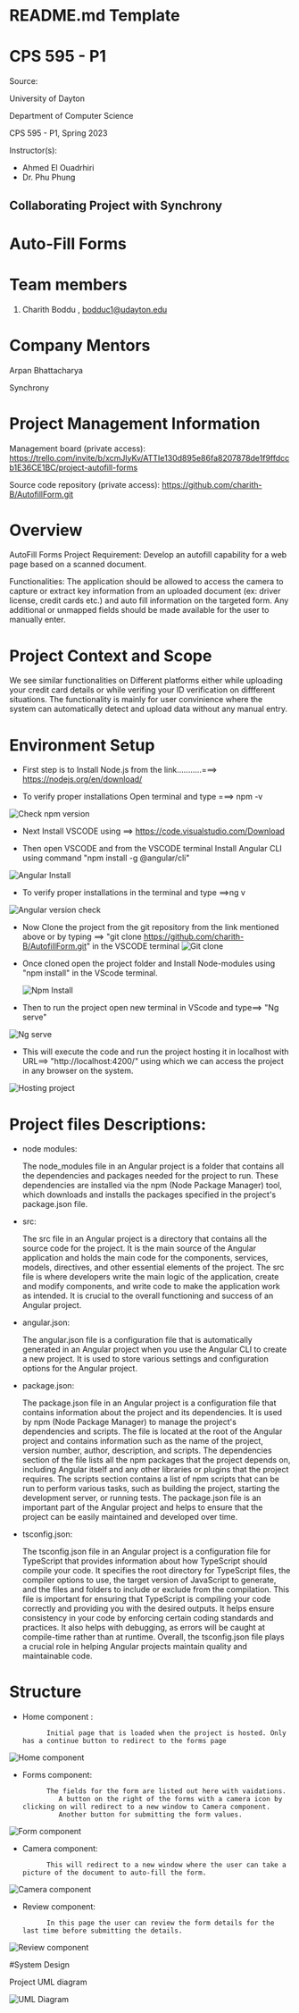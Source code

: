 # README.md Template

# CPS 595 - P1

Source: 

University of Dayton

Department of Computer Science

CPS 595 - P1, Spring 2023


Instructor(s):

- Ahmed El Ouadrhiri
- Dr. Phu Phung 


##  Collaborating Project with Synchrony


# Auto-Fill Forms


# Team members

1.  Charith Boddu , bodduc1@udayton.edu



# Company Mentors

Arpan Bhattacharya

Synchrony



# Project Management Information

Management board (private access): https://trello.com/invite/b/xcmJlyKv/ATTIe130d895e86fa8207878de1f9ffdccb1E36CE1BC/project-autofill-forms

Source code repository (private access): https://github.com/charith-B/AutofillForm.git



# Overview

AutoFill Forms
Project Requirement: Develop an autofill capability for a web page based on a scanned document. 

Functionalities:
The application should be allowed to access the camera to capture or extract key information from an uploaded document (ex: driver license, credit cards etc.) and auto fill information on the targeted form.
Any additional or unmapped fields should be made available for the user to manually enter.


# Project Context and Scope

We see similar functionalities on Different platforms either while uploading your credit card details or while verifing your ID verification on diffferent situations. 
The functionality is mainly for user convinience where the system can automatically detect and upload data without any manual entry.

# Environment Setup

* First step is to Install  Node.js  from the link...........===>   https://nodejs.org/en/download/

* To verify proper installations Open terminal and type ===> npm -v

![Check npm version](src/assets/img/image-ref/check-npm-version.png )

* Next Install VSCODE using ==> https://code.visualstudio.com/Download

* Then open VSCODE and  from the VSCODE terminal Install Angular CLI using command "npm install -g @angular/cli"

![Angular Install](src/assets/img/image-ref/Angular-installation.png  )


* To verify proper installations in the terminal and type ==>ng v

![Angular version check](src/assets/img/image-ref/Angular-version.png  )


* Now Clone the project from the git repository from the link mentioned above or by typing ==> "git clone https://github.com/charith-B/AutofillForm.git" in the VSCODE terminal
![Git clone](src/assets/img/image-ref/clone-project.png  )


* Once cloned open the project folder and Install Node-modules using "npm install" in the VScode terminal.
  
  ![Npm Install](src/assets/img/image-ref/npm-install.png  )


* Then to run the project open new terminal in VScode and type==> "Ng serve"

![Ng serve](src/assets/img/image-ref/ng-serve.png  )


* This will execute the code and run the project hosting it in localhost with URL==> "http://localhost:4200/" using which we can access the project in any browser on the system.

![Hosting  project](src/assets/img/image-ref/host-project.png  )


# Project files Descriptions:

* node modules:

     The node_modules file in an Angular project is a folder that contains all the dependencies and packages needed for the project to run.
     These dependencies are installed via the npm (Node Package Manager) tool, which downloads and installs the packages specified in the project's package.json file.

* src: 

     The src file in an Angular project is a directory that contains all the source code for the project. It is the main source of the Angular application and holds the main code for the components, services, models, directives, and other essential elements of the project.
     The src file is where developers write the main logic of the application, create and modify components, and write code to make the application work as intended. It is crucial to the overall functioning and success of an Angular project.

* angular.json:

     The angular.json file is a configuration file that is automatically generated in an Angular project when you use the Angular CLI to create a new project. It is used to store various settings and configuration options for the Angular project.

* package.json:

     The package.json file in an Angular project is a configuration file that contains information about the project and its dependencies. It is used by npm (Node Package Manager) to manage the project's dependencies and scripts. 
     The file is located at the root of the Angular project and contains information such as the name of the project, version number, author, description, and scripts. 
     The dependencies section of the file lists all the npm packages that the project depends on, including Angular itself and any other libraries or plugins that the project requires. 
     The scripts section contains a list of npm scripts that can be run to perform various tasks, such as building the project, starting the development server, or running tests. 
     The package.json file is an important part of the Angular project and helps to ensure that the project can be easily maintained and developed over time.

* tsconfig.json:

     The tsconfig.json file in an Angular project is a configuration file for TypeScript that provides information about how TypeScript should compile your code.
     It specifies the root directory for TypeScript files, the compiler options to use, the target version of JavaScript to generate, and the files and folders to include or exclude from the compilation. 
     This file is important for ensuring that TypeScript is compiling your code correctly and providing you with the desired outputs. It helps ensure consistency in your code by enforcing certain coding standards and practices.
     It also helps with debugging, as errors will be caught at compile-time rather than at runtime. Overall, the tsconfig.json file plays a crucial role in helping Angular projects maintain quality and maintainable code.

# Structure

* Home component :

			Initial page that is loaded when the project is hosted. Only has a continue button to redirect to the forms page
      
![Home component](src/assets/img/image-ref/home-component.png  )


* Forms component: 

			The fields for the form are listed out here with vaidations. 
               A button on the right of the forms with a camera icon by clicking on will redirect to a new window to Camera component.
               Another button for submitting the form values.
      
![Form component](src/assets/img/image-ref/Forms-component.png  )

                     
* Camera component: 

			This will redirect to a new window where the user can take a picture of the document to auto-fill the form. 
      
![Camera component](src/assets/img/image-ref/camera-component.png  )


* Review component: 

			In this page the user can review the form details for the last time before submitting the details.
      
![Review component](src/assets/img/image-ref/Review-component.png  )


#System Design

Project UML diagram


![UML Diagram](src/assets/img/UML-diagram.png  )


